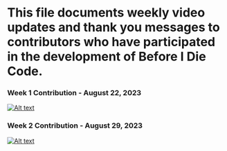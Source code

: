 # This file documents weekly video updates and thank you messages to contributors who have participated in the development of Before I Die Code. 


### Week 1 Contribution - August 22, 2023
[![Alt text](https://img.youtube.com/vi/-RPegKp4zSc/0.jpg)](https://www.youtube.com/watch?v=-RPegKp4zSc)

### Week 2 Contribution - August 29, 2023

[![Alt text](https://img.youtube.com/vi/B2R5mjCQrs4/0.jpg)](https://www.youtube.com/watch?v=B2R5mjCQrs4)
